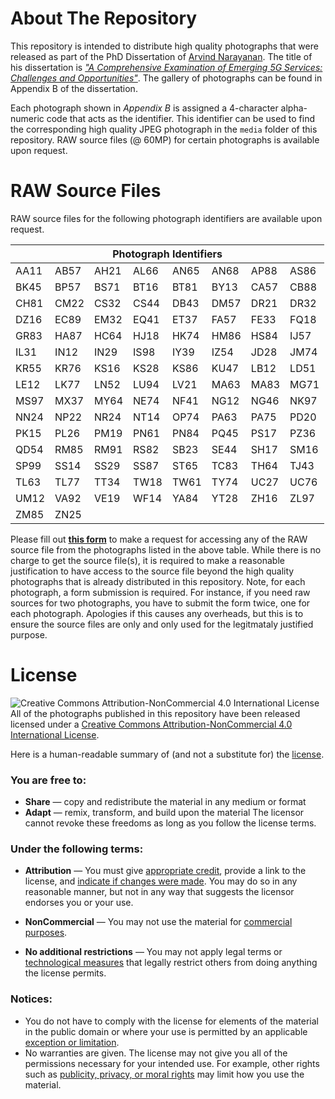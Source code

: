 # About The Repository

This repository is intended to distribute high quality photographs that were released as part of the PhD Dissertation of [Arvind Narayanan](https://arvindn.com). The title of his dissertation is [_"A Comprehensive Examination of Emerging 5G Services: Challenges and Opportunities"_](https://hdl.handle.net/11299/227910). The gallery of photographs can be found in Appendix B of the dissertation.

Each photograph shown in _Appendix B_ is assigned a 4-character alpha-numeric code that acts as the identifier. This identifier can be used to find the corresponding high quality JPEG photograph in the `media` folder of this repository. RAW source files (@ 60MP) for certain photographs is available upon request.  

# RAW Source Files
RAW source files for the following photograph identifiers are available upon request.

<table>
<thead>
  <tr>
    <th colspan="8">Photograph Identifiers</th>
  </tr>
</thead>
<tbody>
  <tr>
    <td>AA11</td>
    <td>AB57</td>
    <td>AH21</td>
    <td>AL66</td>
    <td>AN65</td>
    <td>AN68</td>
    <td>AP88</td>
    <td>AS86</td>
  </tr>
  <tr>
    <td>BK45</td>
    <td>BP57</td>
    <td>BS71</td>
    <td>BT16</td>
    <td>BT81</td>
    <td>BY13</td>
    <td>CA57</td>
    <td>CB88</td>
  </tr>
  <tr>
    <td>CH81</td>
    <td>CM22</td>
    <td>CS32</td>
    <td>CS44</td>
    <td>DB43</td>
    <td>DM57</td>
    <td>DR21</td>
    <td>DR32</td>
  </tr>
  <tr>
    <td>DZ16</td>
    <td>EC89</td>
    <td>EM32</td>
    <td>EQ41</td>
    <td>ET37</td>
    <td>FA57</td>
    <td>FE33</td>
    <td>FQ18</td>
  </tr>
  <tr>
    <td>GR83</td>
    <td>HA87</td>
    <td>HC64</td>
    <td>HJ18</td>
    <td>HK74</td>
    <td>HM86</td>
    <td>HS84</td>
    <td>IJ57</td>
  </tr>
  <tr>
    <td>IL31</td>
    <td>IN12</td>
    <td>IN29</td>
    <td>IS98</td>
    <td>IY39</td>
    <td>IZ54</td>
    <td>JD28</td>
    <td>JM74</td>
  </tr>
  <tr>
    <td>KR55</td>
    <td>KR76</td>
    <td>KS16</td>
    <td>KS28</td>
    <td>KS86</td>
    <td>KU47</td>
    <td>LB12</td>
    <td>LD51</td>
  </tr>
  <tr>
    <td>LE12</td>
    <td>LK77</td>
    <td>LN52</td>
    <td>LU94</td>
    <td>LV21</td>
    <td>MA63</td>
    <td>MA83</td>
    <td>MG71</td>
  </tr>
  <tr>
    <td>MS97</td>
    <td>MX37</td>
    <td>MY64</td>
    <td>NE74</td>
    <td>NF41</td>
    <td>NG12</td>
    <td>NG46</td>
    <td>NK97</td>
  </tr>
  <tr>
    <td>NN24</td>
    <td>NP22</td>
    <td>NR24</td>
    <td>NT14</td>
    <td>OP74</td>
    <td>PA63</td>
    <td>PA75</td>
    <td>PD20</td>
  </tr>
  <tr>
    <td>PK15</td>
    <td>PL26</td>
    <td>PM19</td>
    <td>PN61</td>
    <td>PN84</td>
    <td>PQ45</td>
    <td>PS17</td>
    <td>PZ36</td>
  </tr>
  <tr>
    <td>QD54</td>
    <td>RM85</td>
    <td>RM91</td>
    <td>RS82</td>
    <td>SB23</td>
    <td>SE44</td>
    <td>SH17</td>
    <td>SM16</td>
  </tr>
  <tr>
    <td>SP99</td>
    <td>SS14</td>
    <td>SS29</td>
    <td>SS87</td>
    <td>ST65</td>
    <td>TC83</td>
    <td>TH64</td>
    <td>TJ43</td>
  </tr>
  <tr>
    <td>TL63</td>
    <td>TL77</td>
    <td>TT34</td>
    <td>TW18</td>
    <td>TW61</td>
    <td>TY74</td>
    <td>UC27</td>
    <td>UC76</td>
  </tr>
  <tr>
    <td>UM12</td>
    <td>VA92</td>
    <td>VE19</td>
    <td>WF14</td>
    <td>YA84</td>
    <td>YT28</td>
    <td>ZH16</td>
    <td>ZL97</td>
  </tr>
  <tr>
    <td>ZM85</td>
    <td>ZN25</td>
    <td></td>
    <td></td>
    <td></td>
    <td></td>
    <td></td>
    <td></td>
  </tr>
</tbody>
</table>

Please fill out **[this form](https://forms.gle/Ndy72Rkpj3BGCSQa8)** to make a request for accessing any of the RAW source file from the photographs listed in the above table. While there is no charge to get the source file(s), it is required to make a reasonable justification to have access to the source file beyond the high quality photographs that is already distributed in this repository. Note, for each photograph, a form submission is required. For instance, if you need raw sources for two photographs, you have to submit the form twice, one for each photograph. Apologies if this causes any overheads, but this is to ensure the source files are only and only used for the legitmataly justified purpose.

# License

![Creative Commons Attribution-NonCommercial 4.0 International License](https://i.creativecommons.org/l/by-nc/4.0/88x31.png)
All of the photographs published in this repository have been released licensed under a [Creative Commons Attribution-NonCommercial 4.0 International License](https://creativecommons.org/licenses/by-nc/4.0/).  

Here is a human-readable summary of (and not a substitute for) the [license](https://creativecommons.org/licenses/by-nc/4.0/).

### You are free to:
-   **Share** — copy and redistribute the material in any medium or format
-   **Adapt** — remix, transform, and build upon the material
The licensor cannot revoke these freedoms as long as you follow the license terms.

### Under the following terms:

-   **Attribution** — You must give [appropriate credit](https://creativecommons.org/licenses/by-nc/4.0/#), provide a link to the license, and [indicate if changes were made](https://creativecommons.org/licenses/by-nc/4.0/#). You may do so in any reasonable manner, but not in any way that suggests the licensor endorses you or your use.
    
-   **NonCommercial** — You may not use the material for [commercial purposes](https://creativecommons.org/licenses/by-nc/4.0/#).

-   **No additional restrictions** — You may not apply legal terms or [technological measures](https://creativecommons.org/licenses/by-nc/4.0/#) that legally restrict others from doing anything the license permits.

### Notices:

-   You do not have to comply with the license for elements of the material in the public domain or where your use is permitted by an applicable [exception or limitation](https://creativecommons.org/licenses/by-nc/4.0/#).
-   No warranties are given. The license may not give you all of the permissions necessary for your intended use. For example, other rights such as [publicity, privacy, or moral rights](https://creativecommons.org/licenses/by-nc/4.0/#) may limit how you use the material.
